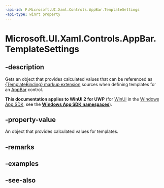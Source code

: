 ```yaml
---
-api-id: P:Microsoft.UI.Xaml.Controls.AppBar.TemplateSettings
-api-type: winrt property
---
```


<!-- Property syntax
public Windows.UI.Xaml.Controls.Primitives.AppBarTemplateSettings TemplateSettings { get; }
-->

# Microsoft.UI.Xaml.Controls.AppBar.TemplateSettings

## -description
Gets an object that provides calculated values that can be referenced as [{TemplateBinding} markup extension](/windows/uwp/xaml-platform/templatebinding-markup-extension) sources when defining templates for an [AppBar](appbar.md) control.

**This documentation applies to WinUI 2 for UWP** (for [WinUI](/windows/apps/winui/winui3/) in the [Windows App SDK](/windows/apps/windows-app-sdk/), see the **[Windows App SDK namespaces](/windows/windows-app-sdk/api/winrt/)**).

## -property-value
An object that provides calculated values for templates.

## -remarks

## -examples

## -see-also
